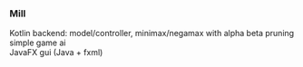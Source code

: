 ### Mill
Kotlin backend: model/controller, minimax/negamax with alpha beta pruning simple game ai <br />
JavaFX gui (Java + fxml)
